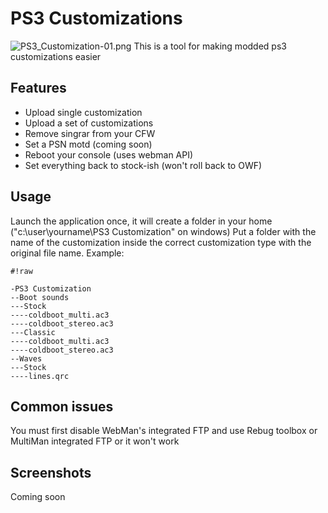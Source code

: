 # PS3 Customizations #
![PS3_Customization-01.png](https://bitbucket.org/repo/LzBMnK/images/3272281403-PS3_Customization-01.png)
This is a tool for making modded ps3 customizations easier 

## Features ##
* Upload single customization
* Upload a set of customizations
* Remove singrar from your CFW
* Set a PSN motd (coming soon)
* Reboot your console (uses webman API)
* Set everything back to stock-ish (won't roll back to OWF)

## Usage ##
Launch the application once, it will create a folder in your home ("c:\user\yourname\PS3 Customization" on windows)
Put a folder with the name of the customization inside the correct customization type with the original file name.
Example:

```
#!raw

-PS3 Customization
--Boot sounds
---Stock
----coldboot_multi.ac3
----coldboot_stereo.ac3
---Classic
----coldboot_multi.ac3
----coldboot_stereo.ac3
--Waves
---Stock
----lines.qrc
```

## Common issues ##
You must first disable WebMan's integrated FTP and use Rebug toolbox or MultiMan integrated FTP or it won't work

## Screenshots ##
Coming soon